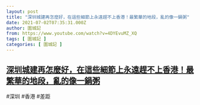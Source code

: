 ```yaml
---
layout: post
title: "深圳城建再怎麼好，在這些細節上永遠趕不上香港！最繁華的地段，亂的像一鍋粥"
date: 2021-07-02T07:35:31.000Z
author: 圍城記
from: https://www.youtube.com/watch?v=4DYEvuMZ_XQ
tags: [ 圍城記 ]
categories: [ 圍城記 ]
---
```

<!--1625211331000-->
[深圳城建再怎麼好，在這些細節上永遠趕不上香港！最繁華的地段，亂的像一鍋粥](https://www.youtube.com/watch?v=4DYEvuMZ_XQ)
------

<div>
#深圳 #香港 #差距
</div>
